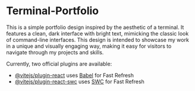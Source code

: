 # Terminal-Portfolio

This is a simple portfolio design inspired by the aesthetic of a terminal. It features a clean, dark interface with bright text, mimicking the classic look of command-line interfaces. This design is intended to showcase my work in a unique and visually engaging way, making it easy for visitors to navigate through my projects and skills.

Currently, two official plugins are available:

- [@vitejs/plugin-react](https://github.com/vitejs/vite-plugin-react/blob/main/packages/plugin-react/README.md) uses [Babel](https://babeljs.io/) for Fast Refresh
- [@vitejs/plugin-react-swc](https://github.com/vitejs/vite-plugin-react-swc) uses [SWC](https://swc.rs/) for Fast Refresh
